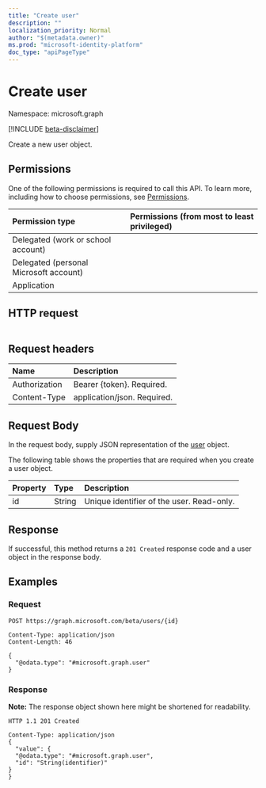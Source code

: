 ```yaml
---
title: "Create user"
description: ""
localization_priority: Normal
author: "$(metadata.owner)"
ms.prod: "microsoft-identity-platform"
doc_type: "apiPageType"
---
```


# Create user

Namespace: microsoft.graph

[!INCLUDE [beta-disclaimer](../../includes/beta-disclaimer.md)]

Create a new user object.

## Permissions

One of the following permissions is required to call this API. To learn more, including how to choose permissions, see [Permissions](/graph/permissions-reference).

| Permission type                        | Permissions (from most to least privileged) |
| :------------------------------------- | :------------------------------------------ |
| Delegated (work or school account)     |                                             |
| Delegated (personal Microsoft account) |                                             |
| Application                            |                                             |

## HTTP request

<!-- {
  "blockType": "ignored"
}
-->

```http

```

## Request headers

| Name          | Description                 |
| :------------ | :-------------------------- |
| Authorization | Bearer {token}. Required.   |
| Content-Type  | application/json. Required. |

## Request Body

In the request body, supply JSON representation of the [user](../resources/-user.md) object.

<!-- Actions and Functions -->

<!-- CRUD Methods -->

The following table shows the properties that are required when you create a user object.

| Property | Type   | Description                               |
| :------- | :----- | :---------------------------------------- |
| id       | String | Unique identifier of the user. Read-only. |

## Response

If successful, this method returns a `201 Created` response code and a user object in the response body.

## Examples

### Request

<!-- {
  "blockType": "request",
  "name": "create_user"
}
-->

```http
POST https://graph.microsoft.com/beta/users/{id}

Content-Type: application/json
Content-Length: 46

{
  "@odata.type": "#microsoft.graph.user"
}

```

### Response

**Note:** The response object shown here might be shortened for readability.

<!-- {
  "blockType": "response",
  "truncated": true,
  "@odata.type": "microsoft.management.services.api.user"
}
-->

```http
HTTP 1.1 201 Created

Content-Type: application/json
{
  "value": {
  "@odata.type": "#microsoft.graph.user",
  "id": "String(identifier)"
}
}

```
